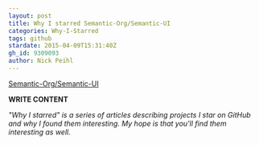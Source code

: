 ```yaml
---
layout: post
title: Why I starred Semantic-Org/Semantic-UI
categories: Why-I-Starred
tags: github
stardate: 2015-04-09T15:31:40Z
gh_id: 9309093
author: Nick Peihl
---
```


[Semantic-Org/Semantic-UI](star.repo.html_url)

**WRITE CONTENT**

*"Why I starred" is a series of articles describing projects I star on GitHub and why I found them interesting. My hope is that you'll find them interesting as well.*

